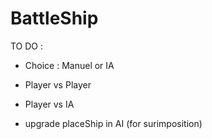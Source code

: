 # BattleShip

TO DO :
- Choice : Manuel or IA
- Player vs Player
- Player vs IA

- upgrade placeShip in AI (for surimposition)
